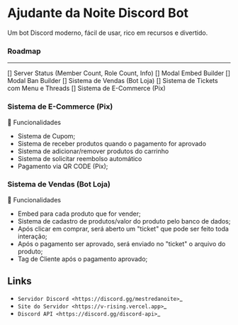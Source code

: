 # Ajudante da Noite Discord Bot

Um bot Discord moderno, fácil de usar, rico em recursos e divertido.

### Roadmap
-------------
[] Server Status (Member Count, Role Count, Info)
[] Modal Embed Builder
[] Modal Ban Builder
[] Sistema de Vendas (Bot Loja)
[] Sistema de Tickets com Menu e Threads
[] Sistema de E-Commerce (Pix)
### Sistema de E-Commerce (Pix)
📁 Funcionalidades
* Sistema de Cupom;
* Sistema de receber produtos quando o pagamento for aprovado
* Sistema de adicionar/remover produtos do carrinho
* Sistema de solicitar reembolso automático
* Pagamento via QR CODE (Pix);
### Sistema de Vendas (Bot Loja) 
📁 Funcionalidades
* Embed para cada produto que for vender;
* Sistema de cadastro de produtos/valor do produto pelo banco de dados;
* Após clicar em comprar, será aberto um "ticket" que pode ser feito toda interação;
* Após o pagamento ser aprovado, será enviado no "ticket" o arquivo do produto;
* Tag de Cliente após o pagamento aprovado;

Links
------

- `Servidor Discord <https://discord.gg/mestredanoite>`_
- `Site do Servidor <https://v-rising.vercel.app>`_
- `Discord API <https://discord.gg/discord-api>`_